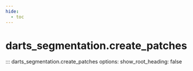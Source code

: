 ```yaml
---
hide:
  - toc
---
```

# <code class='doc-symbol doc-symbol-nav doc-symbol-function'></code>darts_segmentation.create_patches

::: darts_segmentation.create_patches
    options:
      show_root_heading: false

